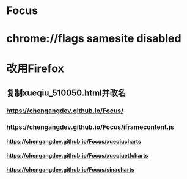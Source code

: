 # Focus
# chrome://flags samesite disabled
# 改用Firefox
## 复制xueqiu_510050.html并改名

### https://chengangdev.github.io/Focus/
### https://chengangdev.github.io/Focus/iframecontent.js

#### https://chengangdev.github.io/Focus/xueqiucharts
#### https://chengangdev.github.io/Focus/xueqiuetfcharts
#### https://chengangdev.github.io/Focus/sinacharts
